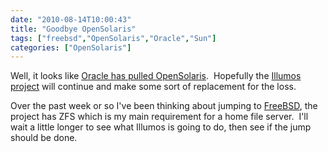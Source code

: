 ```yaml
---
date: "2010-08-14T10:00:43"
title: "Goodbye OpenSolaris"
tags: ["freebsd","OpenSolaris","Oracle","Sun"]
categories: ["OpenSolaris"]
---
```


Well, it looks like [Oracle has pulled OpenSolaris][1].  Hopefully the [Illumos project][2] will continue and make some sort of replacement for the loss.

Over the past week or so I've been thinking about jumping to [FreeBSD][3], the project has ZFS which is my main requirement for a home file server.  I'll wait a little longer to see what Illumos is going to do, then see if the jump should be done.

  [1]: http://www.theregister.co.uk/2010/08/13/opensolaris_is_dead/
  [2]: http://illumos.org/
  [3]: http://www.freebsd.org

